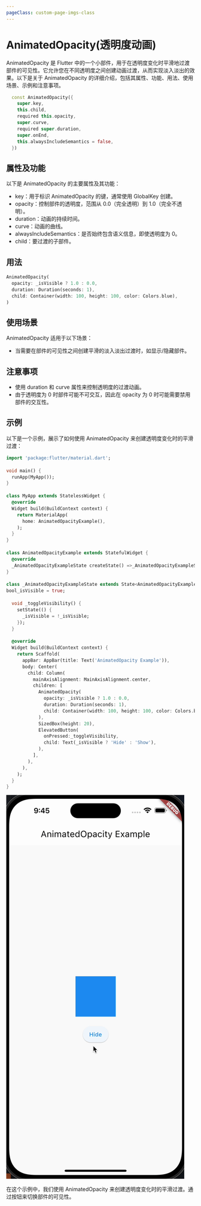 ```yaml
---
pageClass: custom-page-imgs-class
---
```


# AnimatedOpacity(透明度动画)

AnimatedOpacity 是 Flutter 中的一个小部件，用于在透明度变化时平滑地过渡部件的可见性。它允许您在不同透明度之间创建动画过渡，从而实现淡入淡出的效果。以下是关于 AnimatedOpacity 的详细介绍，包括其属性、功能、用法、使用场景、示例和注意事项。

```dart
  const AnimatedOpacity({
    super.key,
    this.child,
    required this.opacity,
    super.curve,
    required super.duration,
    super.onEnd,
    this.alwaysIncludeSemantics = false,
  })
```

## 属性及功能

以下是 AnimatedOpacity 的主要属性及其功能：

- key：用于标识 AnimatedOpacity 的键，通常使用 GlobalKey 创建。
- opacity：控制部件的透明度，范围从 0.0（完全透明）到 1.0（完全不透明）。
- duration：动画的持续时间。
- curve：动画的曲线。
- alwaysIncludeSemantics：是否始终包含语义信息，即使透明度为 0。
- child：要过渡的子部件。

## 用法

```dart
AnimatedOpacity(
  opacity: _isVisible ? 1.0 : 0.0,
  duration: Duration(seconds: 1),
  child: Container(width: 100, height: 100, color: Colors.blue),
)
```

## 使用场景

AnimatedOpacity 适用于以下场景：

- 当需要在部件的可见性之间创建平滑的淡入淡出过渡时，如显示/隐藏部件。

## 注意事项

- 使用 duration 和 curve 属性来控制透明度的过渡动画。
- 由于透明度为 0 时部件可能不可交互，因此在 opacity 为 0 时可能需要禁用部件的交互性。

## 示例

以下是一个示例，展示了如何使用 AnimatedOpacity 来创建透明度变化时的平滑过渡：

```dart
import 'package:flutter/material.dart';

void main() {
  runApp(MyApp());
}

class MyApp extends StatelessWidget {
  @override
  Widget build(BuildContext context) {
    return MaterialApp(
      home: AnimatedOpacityExample(),
    );
  }
}

class AnimatedOpacityExample extends StatefulWidget {
  @override
  _AnimatedOpacityExampleState createState() =>_AnimatedOpacityExampleState();
}

class _AnimatedOpacityExampleState extends State<AnimatedOpacityExample> {
bool_isVisible = true;

  void _toggleVisibility() {
    setState(() {
      _isVisible = !_isVisible;
    });
  }

  @override
  Widget build(BuildContext context) {
    return Scaffold(
      appBar: AppBar(title: Text('AnimatedOpacity Example')),
      body: Center(
        child: Column(
          mainAxisAlignment: MainAxisAlignment.center,
          children: [
            AnimatedOpacity(
              opacity: _isVisible ? 1.0 : 0.0,
              duration: Duration(seconds: 1),
              child: Container(width: 100, height: 100, color: Colors.blue),
            ),
            SizedBox(height: 20),
            ElevatedButton(
              onPressed:_toggleVisibility,
              child: Text(_isVisible ? 'Hide' : 'Show'),
            ),
          ],
        ),
      ),
    );
  }
}
```

![AnimatedOpacityWidget](./imgs/AnimatedOpacityWidget.gif)

在这个示例中，我们使用 AnimatedOpacity 来创建透明度变化时的平滑过渡。通过按钮来切换部件的可见性。
